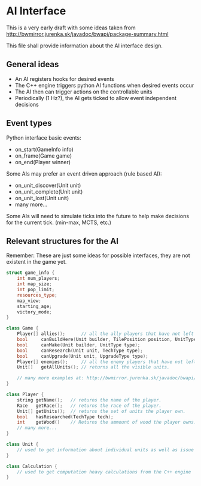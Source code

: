 AI Interface
============

This is a very early draft with some ideas taken
from http://bwmirror.jurenka.sk/javadoc/bwapi/package-summary.html

This file shall provide information about the AI interface design.


General ideas
-------------

 * An AI registers hooks for desired events
 * The C++ engine triggers python AI functions when desired events occur
 * The AI then can trigger actions on the controllable units
 * Periodically (1 Hz?), the AI gets ticked to allow event independent decisions


Event types
-----------

Python interface basic events:

 * on_start(GameInfo info)
 * on_frame(Game game)
 * on_end(Player winner)

Some AIs may prefer an event driven approach (rule based AI):

 * on_unit_discover(Unit unit)
 * on_unit_complete(Unit unit)
 * on_unit_lost(Unit unit)
 * many more...


Some AIs will need to simulate ticks into the future to help
make decisions for the current tick. (min-max, MCTS, etc.)


Relevant structures for the AI
------------------------------

Remember: These are just some ideas for possible interfaces,
they are not existent in the game yet.

```cpp
struct game_info {
	int num_players;
	int map_size;
	int pop_limit;
	resources_type;
	map_view;
	starting_age;
	victory_mode;
}
```

```cpp
class Game {
	Player[] allies();      // all the ally players that have not left or been defeated.
	bool     canBuildHere(Unit builder, TilePosition position, UnitType type);
	bool     canMake(Unit builder, UnitType type);
	bool     canResearch(Unit unit, TechType type);
	bool     canUpgrade(Unit unit, UpgradeType type);
	Player[] enemies();     // all the enemy players that have not left or been defeated.
	Unit[]   getAllUnits(); // returns all the visible units.

	// many more examples at: http://bwmirror.jurenka.sk/javadoc/bwapi/Game.html
}
```

```cpp
class Player {
	string getName();   // returns the name of the player.
	Race   getRace();   // returns the race of the player.
	Unit[] getUnits();  // returns the set of units the player own.
	bool   hasResearched(TechType tech);
	int    getWood()    // Returns the ammount of wood the player owns.
	// many more...
}
```

```cpp
class Unit {
	// used to get information about individual units as well as issue orders to units
}
```

```cpp
class Calculation {
	// used to get computation heavy calculations from the C++ engine
}
```
